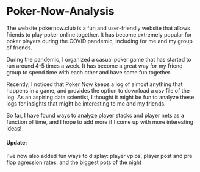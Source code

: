 # Poker-Now-Analysis
The website pokernow.club is a fun and user-friendly website that allows friends to play poker online together. It has become extremely popular for poker players during the COVID pandemic, including for me and my group of friends. 

During the pandemic, I organized a casual poker game that has started to run around 4-5 times a week. It has become a great way for my friend group to spend time with each other and have some fun together. 

Recently, I noticed that Poker Now keeps a log of almost anything that happens in a game, and provides the option to download a csv file of the log. As an aspiring data scientist, I thought it might be fun to analyze these logs for insights that might be interesting to me and my friends. 

So far, I have found ways to analyze player stacks and player nets as a function of time, and I hope to add more if I come up with more interesting ideas!

#### Update: 

I've now also added fun ways to display: player vpips, player post and pre flop agression rates, and the biggest pots of the night

